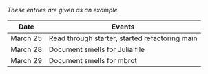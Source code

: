*These entries are given as an example*

| Date      | Events
|-----------|--------------------
| March 25  | Read through starter, started refactoring main
| March 28  | Document smells for Julia file
| March 29  | Document smells for mbrot
